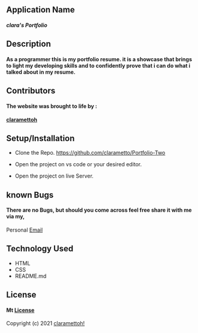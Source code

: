 ## **Application Name**
#### _clara's Portfolio_

## **Description**
#### As a programmer this is my portfolio resume. it is a showcase that brings to light my developing skills and to confidently prove that i can do what i talked about in my resume.

## **Contributors**
#### The website was brought to life by :

[**claramettoh**]()

## **Setup/Installation**
* Clone the Repo. https://github.com/clarametto/Portfolio-Two
 
 * Open the project on vs code or your desired editor.
* Open the project on live Server.
##  **known Bugs**
#### There are no Bugs, but should you come across feel free share it with me via my,
Personal
[Email](clara.metto@student.moringaschool.com)
## **Technology Used**
 * HTML
* CSS
* README.md
## **License**
#### Mt [**License**](https://choosealicense.com/licenses/mit/)
Copyright (c) 2021 [claramettoh!]()